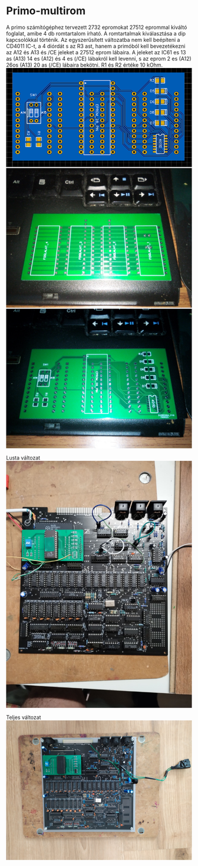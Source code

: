 # Primo-multirom
A primo számítógéphez tervezett 2732 epromokat 27512 eprommal kiváltó foglalat, amibe 4 db romtartalom írható. A romtartalmak kiválasztása a dip kapcsolókkal történik.
Az egyszerűsített változatba nem kell beépíteni a CD4011 IC-t, a 4 diórdát s az R3 ast, hanem a primóból kell bevezetékezni az A12 és A13 és /CE jeleket a 27512 eprom lábaira.
A jeleket az IC61 es 13 as (A13) 14 es (A12) és 4 es (/CE) lábakról kell levenni, s az eprom 2 es (A12) 26os (A13) 20 as (/CE) lábaira bekötni.
R1 és R2 értéke 10 kOhm.
<img src ='./Képernyőkép 2024-09-03 170755.png'>
<img src ='./IMG_20190715_175212_7.jpg'>
<img src ='./IMG_20190715_175157_2.jpg'>

Lusta változat
<img src ='./IMG_20240206_200540941.jpg'>

Teljes változat
<img src ='./IMG_20230312_133312.jpg'>
